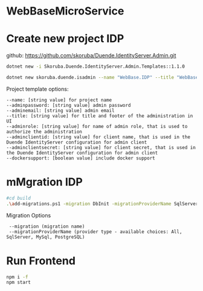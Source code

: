 # WebBaseMicroService

# Create new project IDP
github: https://github.com/skoruba/Duende.IdentityServer.Admin.git

```sh 
dotnet new -i Skoruba.Duende.IdentityServer.Admin.Templates::1.1.0

dotnet new skoruba.duende.isadmin --name "WebBase.IDP" --title "WebBase.IDP" --adminemail "admin@gmail.com" --adminpassword "Admin@123" --adminrole ADMIN --adminclientid "WebBase.IDP" --adminclientsecret "WebBase.IDP" --dockersupport true
```
Project template options:

```
--name: [string value] for project name
--adminpassword: [string value] admin password
--adminemail: [string value] admin email
--title: [string value] for title and footer of the administration in UI
--adminrole: [string value] for name of admin role, that is used to authorize the administration
--adminclientid: [string value] for client name, that is used in the Duende IdentityServer configuration for admin client
--adminclientsecret: [string value] for client secret, that is used in the Duende IdentityServer configuration for admin client
--dockersupport: [boolean value] include docker support
```

# mMgration IDP
```sh 
#cd build
.\add-migrations.ps1 -migration DbInit -migrationProviderName SqlServer
```

Migration Options
```
 --migration (migration name)
 --migrationProviderName (provider type - available choices: All, SqlServer, MySql, PostgreSQL)
 ```

# Run Frontend
```sh 
npm i -f
npm start
```
